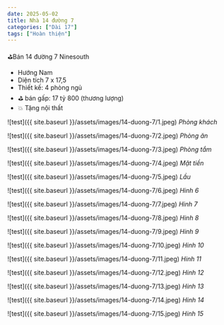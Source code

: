 ```yaml
---
date: 2025-05-02
title: Nhà 14 đường 7
categories: ["Dài 17"]
tags: ["Hoàn thiện"]
---
```


⛳️Bán 14 đường 7 Ninesouth  
- Hướng Nam
- Diện tích 7 x 17,5
- Thiết kế: 4 phòng ngủ  
- ⛳️ bán gấp: 17 tỷ 800 (thương lượng)  
- 💥 Tặng nội thất  



![test]({{ site.baseurl }}/assets/images/14-duong-7/1.jpeg)
_Phòng khách_

![test]({{ site.baseurl }}/assets/images/14-duong-7/2.jpeg)
_Phòng ăn_

![test]({{ site.baseurl }}/assets/images/14-duong-7/3.jpeg)
_Phòng tắm_

![test]({{ site.baseurl }}/assets/images/14-duong-7/4.jpeg)
_Mặt tiền_

![test]({{ site.baseurl }}/assets/images/14-duong-7/5.jpeg)
_Lầu_

![test]({{ site.baseurl }}/assets/images/14-duong-7/6.jpeg)
_Hinh 6_

![test]({{ site.baseurl }}/assets/images/14-duong-7/7.jpeg)
_Hinh 7_

![test]({{ site.baseurl }}/assets/images/14-duong-7/8.jpeg)
_Hinh 8_

![test]({{ site.baseurl }}/assets/images/14-duong-7/9.jpeg)
_Hinh 9_

![test]({{ site.baseurl }}/assets/images/14-duong-7/10.jpeg)
_Hinh 10_

![test]({{ site.baseurl }}/assets/images/14-duong-7/11.jpeg)
_Hinh 11_

![test]({{ site.baseurl }}/assets/images/14-duong-7/12.jpeg)
_Hinh 12_

![test]({{ site.baseurl }}/assets/images/14-duong-7/13.jpeg)
_Hinh 13_

![test]({{ site.baseurl }}/assets/images/14-duong-7/14.jpeg)
_Hinh 14_

![test]({{ site.baseurl }}/assets/images/14-duong-7/15.jpeg)
_Hinh 15_
